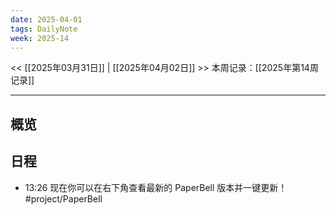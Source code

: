 ```yaml
---
date: 2025-04-01
tags: DailyNote
week: 2025-14
---
```

<< [[2025年03月31日]] | [[2025年04月02日]] >>
本周记录：[[2025年第14周记录]]

-----
## 概览


## 日程

- 13:26 现在你可以在右下角查看最新的 PaperBell 版本并一键更新！ #project/PaperBell  